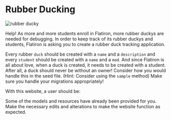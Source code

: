 # Rubber Ducking

![rubber ducky](https://mrcolley.files.wordpress.com/2014/07/rubber-ducky-2.jpg)

Help! As more and more students enroll in Flatiron, more rubber duckys are
needed for debugging. In order to keep track of its rubber duckys and students,
Flatiron is asking you to create a rubber duck tracking application.

Every rubber `duck` should be created with a `name` and a `description` and
every `student` should be created with a `name` and a `mod`. And since Flatiron
is all about love, when a duck is created, it needs to be created with a
student. After all, a duck should never be without an owner! Consider how you
would handle this in the seed file. (Hint: Consider using the `sample` method)
Make sure you handle your migrations appropriately!

With this website, a user should be:

<!-- * Able to see a list of all the students -->

<!-- * Able to see a single student and all the ducks owned by that student -->

<!-- * Able to log a new student (and make sure that their name is not blank/mod is
  between 1 and 5) -->

<!-- * Able to edit a student's name (and make sure that their name is not blank/mod
  is between 1 and 5) -->

<!-- * Able to see a list of all the ducks -->

<!-- * Able to see a single duck and see all its details -->

<!-- * Able to edit a duck and its details -->

<!-- * Able to create a new duck with an association to a student (and make sure that
  their name and type are not blank) -->

Some of the models and resources have already been provided for you. Make the
necessary edits and alterations to make the website function as expected.
